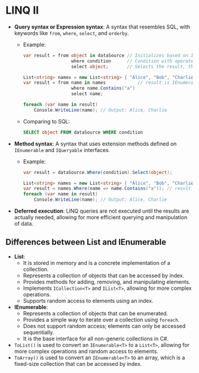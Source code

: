 # LINQ II

- **Query syntax or Expression syntax**: A syntax that resembles SQL, with keywords like `from`, `where`, `select`, and `orderby`.

  - Example:

    ```csharp
    var result = from object in dataSource // Initializes based on IEnumerable or IQueryable
                      where condition      // Condition with operators
                      select object;       // Selects the result, that can be grouped or filtered

    List<string> names = new List<string> { "Alice", "Bob", "Charlie" };
    var result = from name in names            // result is IEnumerable<string>
                      where name.Contains("a")
                      select name;

    foreach (var name in result)
        Console.WriteLine(name); // Output: Alice, Charlie
    ```

  - Comparing to SQL:
    ```sql
    SELECT object FROM dataSource WHERE condition
    ```

- **Method syntax**: A syntax that uses extension methods defined on `IEnumerable` and `IQueryable` interfaces.

  - Example:

    ```csharp
    var result = dataSource.Where(condition).Select(object);

    List<string> names = new List<string> { "Alice", "Bob", "Charlie" };
    var result = names.Where(name => name.Contains("a")); // result is IEnumerable<string>
    foreach (var name in result)
        Console.WriteLine(name); // Output: Alice, Charlie
    ```

- **Deferred execution**: LINQ queries are not executed until the results are actually needed, allowing for more efficient querying and manipulation of data.

## Differences between List<T> and IEnumerable<T>

- **List<T>**:
  - It is stored in memory and is a concrete implementation of a collection.
  - Represents a collection of objects that can be accessed by index.
  - Provides methods for adding, removing, and manipulating elements.
  - Implements `ICollection<T>` and `IList<T>`, allowing for more complex operations.
  - Supports random access to elements using an index.
- **IEnumerable<T>**:
  - Represents a collection of objects that can be enumerated.
  - Provides a simple way to iterate over a collection using `foreach`.
  - Does not support random access; elements can only be accessed sequentially.
  - It is the base interface for all non-generic collections in C#.
- `ToList()` is used to convert an `IEnumerable<T>` to a `List<T>`, allowing for more complex operations and random access to elements.
- `ToArray()` is used to convert an `IEnumerable<T>` to an array, which is a fixed-size collection that can be accessed by index.
